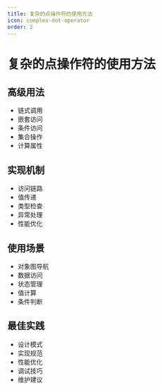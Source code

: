 ```yaml
---
title: 复杂的点操作符的使用方法
icon: complex-dot-operator
order: 2
---
```


# 复杂的点操作符的使用方法

## 高级用法
- 链式调用
- 嵌套访问
- 条件访问
- 集合操作
- 计算属性

## 实现机制
- 访问链路
- 值传递
- 类型检查
- 异常处理
- 性能优化

## 使用场景
- 对象图导航
- 数据访问
- 状态管理
- 值计算
- 条件判断

## 最佳实践
- 设计模式
- 实现规范
- 性能优化
- 调试技巧
- 维护建议
